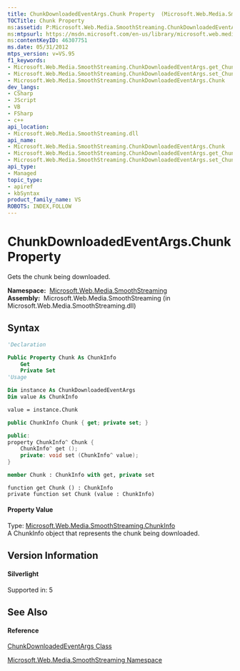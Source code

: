 ```yaml
---
title: ChunkDownloadedEventArgs.Chunk Property  (Microsoft.Web.Media.SmoothStreaming)
TOCTitle: Chunk Property
ms:assetid: P:Microsoft.Web.Media.SmoothStreaming.ChunkDownloadedEventArgs.Chunk
ms:mtpsurl: https://msdn.microsoft.com/en-us/library/microsoft.web.media.smoothstreaming.chunkdownloadedeventargs.chunk(v=VS.95)
ms:contentKeyID: 46307751
ms.date: 05/31/2012
mtps_version: v=VS.95
f1_keywords:
- Microsoft.Web.Media.SmoothStreaming.ChunkDownloadedEventArgs.get_Chunk
- Microsoft.Web.Media.SmoothStreaming.ChunkDownloadedEventArgs.set_Chunk
- Microsoft.Web.Media.SmoothStreaming.ChunkDownloadedEventArgs.Chunk
dev_langs:
- CSharp
- JScript
- VB
- FSharp
- c++
api_location:
- Microsoft.Web.Media.SmoothStreaming.dll
api_name:
- Microsoft.Web.Media.SmoothStreaming.ChunkDownloadedEventArgs.Chunk
- Microsoft.Web.Media.SmoothStreaming.ChunkDownloadedEventArgs.get_Chunk
- Microsoft.Web.Media.SmoothStreaming.ChunkDownloadedEventArgs.set_Chunk
api_type:
- Managed
topic_type:
- apiref
- kbSyntax
product_family_name: VS
ROBOTS: INDEX,FOLLOW
---
```


# ChunkDownloadedEventArgs.Chunk Property

Gets the chunk being downloaded.

**Namespace:**  [Microsoft.Web.Media.SmoothStreaming](microsoft-web-media-smoothstreaming-namespace_1.md)  
**Assembly:**  Microsoft.Web.Media.SmoothStreaming (in Microsoft.Web.Media.SmoothStreaming.dll)

## Syntax

``` vb
'Declaration

Public Property Chunk As ChunkInfo
    Get
    Private Set
'Usage

Dim instance As ChunkDownloadedEventArgs
Dim value As ChunkInfo

value = instance.Chunk
```

``` csharp
public ChunkInfo Chunk { get; private set; }
```

``` c++
public:
property ChunkInfo^ Chunk {
    ChunkInfo^ get ();
    private: void set (ChunkInfo^ value);
}
```

``` fsharp
member Chunk : ChunkInfo with get, private set
```

``` jscript
function get Chunk () : ChunkInfo
private function set Chunk (value : ChunkInfo)
```

#### Property Value

Type: [Microsoft.Web.Media.SmoothStreaming.ChunkInfo](chunkinfo-class-microsoft-web-media-smoothstreaming_1.md)  
A ChunkInfo object that represents the chunk being downloaded.

## Version Information

#### Silverlight

Supported in: 5  

## See Also

#### Reference

[ChunkDownloadedEventArgs Class](chunkdownloadedeventargs-class-microsoft-web-media-smoothstreaming.md)

[Microsoft.Web.Media.SmoothStreaming Namespace](microsoft-web-media-smoothstreaming-namespace_1.md)


